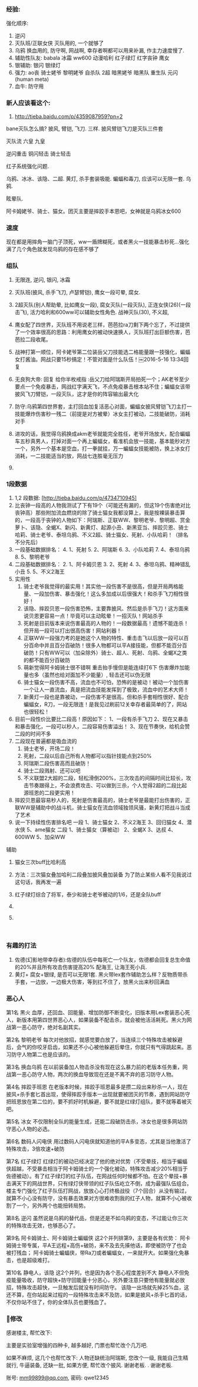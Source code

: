 ### 经验:

强化顺序: 

1. 逆闪
2. 灭队班/正联女侠 灭队用的, 一个就够了
3. 乌鸦 换血用的, 防守啊, 网战啊, 幸存者啊都可以用来补漏, 作主力速度慢了.
4. 辅助性队友: babala 冰霜 ww600 动漫哈利 红子绿灯 红字丧钟 鹰女
5. 银辅助: 银闪 银绿灯
6. 强力: ao丧 骑士姥爷 黎明姥爷 自杀队 2超 暗黑姥爷 暗黑队 重生队 元闪(human meta)
7. 血牛: 防守用





### 新人应该看这个:

1. http://tieba.baidu.com/p/4359087959?pn=2



bane灭队怎么搞?
披风, 臂铠, 飞刀. 三样.
披风臂铠飞刀是灭队三件套

灭队流
六皇 九皇

逆闪重击
铜闪轻击
骑士轻击


红子系统强化问题.

乌鸦、冰冰、该隐、二超.
黄灯, 杀手套装吸能. 蝙蝠和毒刀, 应该可以无限一套.
乌鸦.





眩晕队.


阿卡姆姥爷、骑士、猫女。团灭主要是摔跤手本恩吧，女神就是乌鸦冰女600



### 速度

现在都是用摔角一脑门子顶死，ww一盾牌糊死，或者黑火一技能暴击秒死…强化满了几个角色就发现乌鸦的存在感不够了



### 组队

1. 无限连, 逆闪, 银闪, 冰霜
2. 灭队班(披风, 杀手飞刀, 卢瑟臂铠), 鹰女一段可晕, 腐女.
3. 2超灭队(别人帮助晕, 比如鹰女一段), 腐女灭队(一段灭队), 正连女侠(26)(一段击飞), 活力哈利和600ww可以辅助女性角色. 战神灭队(30), 不义超,




1. 鹰女配了四世界，灭队班不用说老三样，芭芭拉ra刀剩下两个忘了，不过提供了一个效率很高的思路：利用鹰女的被动快速换人，灭队班打出巨额伤害，芭芭拉二段收尾。
2. 战神打第一顺位，阿卡姥爷第二位装岳父刀技能选二格能量跟一技强化，蝙蝠女打酱油。网战只要15秒搞定！不管对面是什么队伍！￼2016-5-16 13:34回复
3. 无良狗大帝: 回复 给你半枚戒指 :岳父刀给阿瑞斯开局拍死一个；AK老爷至少要点一个免疫暴击，网战红字满天飞，不点免疫暴击根本站不住；蝙蝠女该带披风飞刀臂铠，一段灭队，这才是你的阵容输出最大化


1. 防守:乌鸦第四世界套，主打回血加复活恶心对面，蝙蝠女披风臂铠飞刀主打一技能爆炸伤害秒一残二（前提是对方被晕）冰女主打被动，二技能破防，消耗对手
2. 进攻的话，我觉得乌鸦换成akm老爷就能完全胜任，老爷开场放大，配合蝙蝠车五秒真男人，打掉对面一个再上蝙蝠女，看准机会放一技能，基本能秒对方一个，另外一个基本是空血，打一拳就挂，万一蝙蝠女技能被防，换上冰女打消耗，一二技能适当的放，网战七连胜毫无压力
3. ​


### 1段数据

1. 1,2 段数据: [http://tieba.baidu.com/p/4734710945]
2. 比丧钟一段高的人物我测试了下有19个（可能还有漏的，但这19个伤害绝对比丧钟高）那些附加流血燃烧的除了骑士猫女我都没算上，我是按裸装暴击算的，一段高于丧钟的人物如下：阿瑞斯、正联WW、黎明老爷、黎明超、赏金萝卜、该隐、全蝎X、新闪、新黄灯、起源小丑、新黑亚当、摔跤贝恩、骑士哈莉、骑士老爷、泰坦乌鸦、不义2超、骑士猫女、死射、小队哈莉！（排名不分先后）
3. 一段基础数据排名：
   4. 1、死射
   5. 2、阿瑞斯
   6. 3、小队哈莉
   7. 4、泰坦乌鸦
   8. 5、黎明老爷
4. 二段基础数据排名：
   2. 1、阿卡姆贝恩
   3. 2、死射
   4. 3、泰坦乌鸦、精神错乱小丑
   5. 5、不义2海王
5. 实用性
   1. 骑士老爷我觉得的最实用！其实他一段伤害不是很高，但是开局两格能量、一段加伤害、暴击强化！这么多加成以后很强大！和杀手飞刀相性很好！
   2. 该隐、摔跤贝恩一段伤害恐怖，主要靠披风、然后是杀手飞刀！这方面来说贝恩更容易一点！毕竟可以主动眩晕！一招灭队！网站杀手
   3. 死射是目前版本来说伤害最高的人物的！一段数据最高！遗憾不能连杀！但开局一段可以打出很高伤害！网站利器！
   4. 正联WW一段强力考的是她这个人物的特性、重击击飞以后放一段可以百分百命中并且百分百破防！很多人物都可以平A接技能，但都不能百分百破防！只有WW可以（加朵除外）骑士、超人、死射、乌鸦、全蝎X之类的都不能百分百破防
   5. 萌新觉得阿卡姆骑士很不错啊 重击抬手慢但是能连续打6下 伤害爆炸加能量也多（虽然也给对面加不少能量）, 轻击还可以伪无限
   6. 骑士猫女一段伤害不高，流血也不可怕，恐怖的是被动！被动一个加伤害一个让人一直流血，真是把流血技能发挥到了极致，流血中的艺术大师！
   7. 新黄灯一段也是靠被动，一段伤害不是很高，但和杀手套相性很好、配合蝙蝠女，R刀，一段无限连！是我见过刷前12关幸存者最简单的了，网站也很轻松！
6. 目前一段性价比要比二段高！原因如下：
   1、一段有杀手飞刀
   2、现在又暴击和暴击强化，一段可以秒人，二段容易伤害溢出！
   3、现在节奏快，给机会赞二段的时间不多
7. 二段现在普遍都是吸血流的
   1. 骑士老爷，开场二段！
   2. 死射，二段以后自己所有人物都可以指针技能点到250%
   3. 阿瑞斯二段伤害高而且破防！
   4. 骑士二段溅射、还可以吧
   5. 不义联盟2大超的二段，轻松滑倒200%，三次攻击的间隔时间比较长，攻击节奏跟得上，不会浪费攻击、可以做到三杀，个人觉得2超的二段比起源班恩的二段更实用！
8. 摔跤贝恩最容易秒人的，死射是伤害最高的，骑士老爷是最能打出伤害的，正联WW是辅助中的战斗机，骑士猫女在流血领域独领风骚，新黄灯把战斗当成了艺术
9. 说一下持续性伤害排名吧
   一段 1、骑士猫女 2、不义2海王 3、回归猫女 4、潜水侠 5、ame猫女
   二段 1、骑士猫女（算被动） 2、全蝎X 3、达叔 4、600WW 5、加朵WW

辅助

1. 猫女三次buff比哈利高

2. 方法：三次猫女叠加哈利二段叠加披风叠加装备
   为了防止某些人看不见我说过这句话，我再发一遍

3. 红子绿灯综合了将军，泰少和骑士老爷被动的1/6，还是全队buff

4. ​

5. ​

   ​

### 有趣的打法
1. 佐德(幻影地带幸存者):佐德的队伍中每死亡一个队友，佐德都会回复总生命值的20%并且所有攻击伤害提高20% 配海王, 让海王死小兵.
2. 黄灯+ 腐女+银绿, 是否可以无限1套. 黑火带lex套作辅助怎么样？反物质带杀手套，一边放，一边极大伤害，等到扛不住了，放黑火出来秒回满血



### 恶心人

第1名 黑火
血厚，还回血、回能量、增加防御不断变化，旧版本用Lex套装恶心死人，新版本用第四世界恶心人，如果装备不配击杀，就会被他活活耗死。黑火为网战第一恶心防守，绝对名副其实。


第2名 黎明老爷
每次对他放招，就感觉要白放了，当连续三个特殊攻击被躲避后，会气的你咬牙启齿，如果还不小心被他躲避后晕住，你就只有气得跳起来。恶习防守人物第二也是应该的。


第3名 换血乌鸦
在以前装备加人物击杀没有现在这么暴力前的老版本任务重，网战第一恶心防守人物，两次的换血导致现在还是不离不弃的恶习防守人物。


第4名 摔跤手班恩
在老版本时候，摔跤手班恩最多是攒二段出来秒杀一人，现在披风+杀手套匕首出现，使得摔跤手版本一出现就要被团灭的节奏，遇到网站防守把班恩放在第二位的，要不抓好时机躲避，要不就是红绿灯组队，要不就等着被灭吧。


第5名 冰女
不仅限制全队的能量生成，还能二段破防击杀，冰女也是很多网站防守恶心人物的必选。


第6名 数码人闪电侠
用过数码人闪电侠就知道他的平A多变态，尤其是当他激活了特殊攻击，3倍攻速+破防


第7名 红子绿灯
红绿灯的被动已经决定了他的绝对优势（不受晕技，相当于蝙蝠侠超越，不受暴击相当于阿卡姆骑士的一个强化被动，特殊攻击减少20%相当于佐德被动）。有了红子绿灯的红子队伍，在网战任何时候都不怕。在这个晕技+暴击满天下的网战世界，只有绿灯侠带领的红子队伍屹立不倒，成为最强队伍组合。楼主专门强化了红子队伍打网战，放放心心打终极战役（7个回合）从没有输过，就算不小心没有防守，没有暴击效果对方很难收割我的红子人物，就算不小心被收割了一个，另外两个也能扭转局势。


第8名 逆闪
虽然说是乌鸦的替代品，但是还是不如乌鸦的变态，不过能让你三次的特殊攻击无效，也够恶心了。


第9名 阿卡姆骑士、阿卡姆骑士蝙蝠侠
这2个并列排第9，主要是各有优势：
阿卡姆骑士带专属，平A王远程+高伤+破防，来不及去先揍他话，即使被防守了也会被打残血；
阿卡姆骑士蝙蝠侠，带Ra刀或者蝙蝠女，一来就开大。如果强化免暴击，也是超级难打。


第10名 静电人，该隐
这2个并列，也是因为各个恶心程度差别不大
静电人不但免疫能量吸收，防守超快+防守回能量十分恶心，另外要注意只要他有能量就必放招，特殊攻击超快，一旦触发后就没有时间防守。
该隐一出场就先掉25%血，这还不算，在你站起来过程的一段特殊攻击来不及防，如果是披风+杀手匕首的话，不仅你站不住了，你的全体队员也要残血了。

### 修改

感谢楼主, 帮忙改下: 

主要是实验室增强的四种卡, 越多越好,  门票也帮忙改个几万吧.

如果不麻烦, 这几个也帮忙改下: 人物还缺统治阿瑞斯, 您改个一级, 我能自己生精就行, 牛逼装备, 还缺一批, 如果方便, 帮忙改个披风. 谢谢老板. . 谢谢老板.

账号: mm99899@qq.com, 密码: qwe12345

